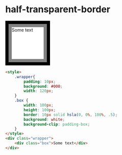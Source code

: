 # half-transparent-border

<style>
    .wrapper{
        padding: 10px;
        background: #000;
        width: 120px;
    }
    .box {
        width: 100px;
        height: 100px;
        border: 10px solid hsla(0, 0%, 100%, .5);
        background: white;
        background-clip: padding-box;
    }
</style>
<div class="wrapper">
    <div class="box">Some text</div>
</div>

``` html
<style>
    .wrapper{
        padding: 10px;
        background: #000;
        width: 120px;
    }
    .box {
        width: 100px;
        height: 100px;
        border: 10px solid hsla(0, 0%, 100%, .5);
        background: white;
        background-clip: padding-box;
    }
</style>
<div class="wrapper">
    <div class="box">Some text</div>
</div>
```